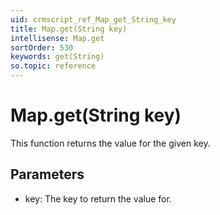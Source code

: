 ```yaml
---
uid: crmscript_ref_Map_get_String_key
title: Map.get(String key)
intellisense: Map.get
sortOrder: 530
keywords: get(String)
so.topic: reference
---
```


# Map.get(String key)

This function returns the value for the given key.

## Parameters

 - key: The key to return the value for.

